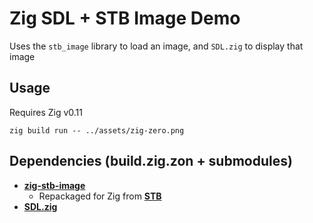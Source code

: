 # Zig SDL + STB Image Demo

Uses the `stb_image` library to load an image, and `SDL.zig` to display that image

## Usage

Requires Zig v0.11

`zig build run -- ../assets/zig-zero.png`

## Dependencies (build.zig.zon + submodules)

- [**zig-stb-image**](https://github.com/JacobCrabill/zig-stb-image)
  - Repackaged for Zig from [**STB**](https://github.com/nothings/stb)
- [**SDL.zig**](https://github.com/MasterQ32/SDL.zig)
